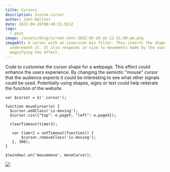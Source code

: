 ```yaml
---
title: Cursors
description: Custom cursor
author: John Mallett
date: 2022-04-26T00:49:13.921Z
tags:
  - post
image: /assets/blog/screen-shot-2022-05-20-at-12.51.08-pm.png
imageAlt: A cursor with an inversion mix filter. This inverts the shapes
  underneath it. It also responds in size to movements made by the user,
  magnifying the effect.
---
```

Code to customise the cursor shape for a webpage. This effect could enhance the users experience. By changing the semiotic "mouse" cursor that the audience expects it could be interesting to see what other signals could be used. Potentially using shapes, signs or text could help reiterate the function of the website.

```
var $cursor = $('.cursor');

function moveCursor(e) {
  $cursor.addClass('is-moving');
  $cursor.css({"top": e.pageY, "left": e.pageX});

  clearTimeout(timer2);

   var timer2 = setTimeout(function() {
       $cursor.removeClass('is-moving');
   }, 300);
}

$(window).on('mousemove', moveCursor);

```

![](/assets/blog/screen-shot-2022-05-20-at-12.47.42-pm.png)